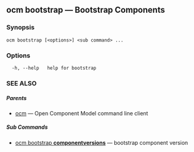 ## ocm bootstrap &mdash; Bootstrap Components

### Synopsis

```
ocm bootstrap [<options>] <sub command> ...
```

### Options

```
  -h, --help   help for bootstrap
```

### SEE ALSO

##### Parents

* [ocm](ocm.md)	 &mdash; Open Component Model command line client


##### Sub Commands

* [ocm bootstrap <b>componentversions</b>](ocm_bootstrap_componentversions.md)	 &mdash; bootstrap component version


